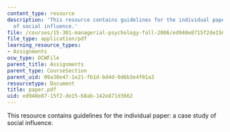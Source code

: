 ```yaml
---
content_type: resource
description: 'This resource contains guidelines for the individual paper: a case study
  of social influence.'
file: /courses/15-301-managerial-psychology-fall-2006/ed940e8715f2de1568ab142e871d3662_paper.pdf
file_type: application/pdf
learning_resource_types:
- Assignments
ocw_type: OCWFile
parent_title: Assignments
parent_type: CourseSection
parent_uid: 09a30e47-1e21-fb1d-bd4d-0d6b3e4f01a3
resourcetype: Document
title: paper.pdf
uid: ed940e87-15f2-de15-68ab-142e871d3662
---
```

This resource contains guidelines for the individual paper: a case study of social influence.

